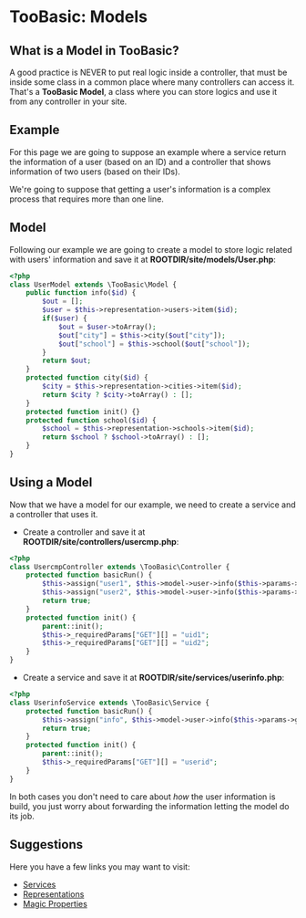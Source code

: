 # TooBasic: Models
## What is a Model in __TooBasic__?
A good practice is NEVER to put real logic inside a controller, that must be
inside some class in a common place where many controllers can access it.
That's a __TooBasic Model__, a class where you can store logics and use it from
any controller in your site.

## Example
For this page we are going to suppose an example where a service return the
information of a user (based on an ID) and a controller that shows information of
two users (based on their IDs).

We're going to suppose that getting a user's information is a complex process that
requires more than one line.
## Model
Following our example we are going to create a model to store logic related with
users' information and save it at __ROOTDIR/site/models/User.php__:
```php
<?php
class UserModel extends \TooBasic\Model {
    public function info($id) {
        $out = [];
        $user = $this->representation->users->item($id);
        if($user) {
            $out = $user->toArray();
            $out["city"] = $this->city($out["city"]);
            $out["school"] = $this->school($out["school"]);
        }
        return $out;
    }
    protected function city($id) {
        $city = $this->representation->cities->item($id);
        return $city ? $city->toArray() : [];
    }
    protected function init() {}
    protected function school($id) {
        $school = $this->representation->schools->item($id);
        return $school ? $school->toArray() : [];
    }
}
```
## Using a Model
Now that we have a model for our example, we need to create a service and a
controller that uses it.

* Create a controller and save it at __ROOTDIR/site/controllers/usercmp.php__:
```php
<?php
class UsercmpController extends \TooBasic\Controller {
    protected function basicRun() {
        $this->assign("user1", $this->model->user->info($this->params->get->uid1));
        $this->assign("user2", $this->model->user->info($this->params->get->uid2));
        return true;
    }
    protected function init() {
        parent::init();
        $this->_requiredParams["GET"][] = "uid1";
        $this->_requiredParams["GET"][] = "uid2";
    }
}
```
* Create a service and save it at __ROOTDIR/site/services/userinfo.php__:
```php
<?php
class UserinfoService extends \TooBasic\Service {
    protected function basicRun() {
        $this->assign("info", $this->model->user->info($this->params->get->userid));
        return true;
    }
    protected function init() {
        parent::init();
        $this->_requiredParams["GET"][] = "userid";
    }
}
```

In both cases you don't need to care about _how_ the user information is build,
you just worry about forwarding the information letting the model do its job.

## Suggestions
Here you have a few links you may want to visit:

* [Services](services.md)
* [Representations](representations.md)
* [Magic Properties](magicprop.md)
